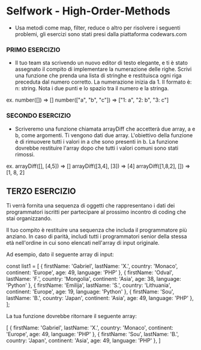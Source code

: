 # Selfwork - High-Order-Methods

* Usa metodi come map, filter, reduce o altro per risolvere i seguenti problemi, gli esercizi sono stati presi dalla piattaforma codewars.com

### PRIMO ESERCIZIO
* Il tuo team sta scrivendo un nuovo editor di testo elegante, e ti è stato assegnato il compito di implementare la numerazione delle righe. Scrivi una funzione che prenda una lista di stringhe e restituisca ogni riga preceduta dal numero corretto. La numerazione inizia da 1. Il formato è: n: string. Nota i due punti e lo spazio tra il numero e la stringa. 

ex. number([]) => []
    number(["a", "b", "c"]) => ["1: a", "2: b", "3: c"]

### SECONDO ESERCIZIO
* Scriveremo una funzione chiamata arrayDiff che accetterà due array, a e b, come argomenti. Ti vengono dati due array. L'obiettivo della funzione è di rimuovere tutti i valori in a che sono presenti in b. La funzione dovrebbe restituire l'array dopo che tutti i valori comuni sono stati rimossi.

ex. arrayDiff([], [4,5]) => []
    arrayDiff([3,4], [3]) => [4]
    arrayDiff([1,8,2], []) => [1, 8, 2]

## TERZO ESERCIZIO 

Ti verrà fornita una sequenza di oggetti che rappresentano i dati dei programmatori iscritti per partecipare al prossimo incontro di coding che stai organizzando.

Il tuo compito è restituire una sequenza che includa il programmatore più anziano. In caso di parità, includi tutti i programmatori senior della stessa età nell'ordine in cui sono elencati nell'array di input originale.

Ad esempio, dato il seguente array di input:

const list1 = [
   { firstName: 'Gabriel', lastName: 'X.', country: 'Monaco', continent: 'Europe', age: 49, language: 'PHP' },
   { firstName: 'Odval', lastName: 'F.', country: 'Mongolia', continent: 'Asia', age: 38, language: 'Python' },
   { firstName: 'Emilija', lastName: 'S.', country: 'Lithuania', continent: 'Europe', age: 19, language: 'Python' },
   { firstName: 'Sou', lastName: 'B.', country: 'Japan', continent: 'Asia', age: 49, language: 'PHP' },
 ];

La tua funzione dovrebbe ritornare il seguente array: 

[
  { firstName: 'Gabriel', lastName: 'X.', country: 'Monaco', continent: 'Europe', age: 49, language: 'PHP' },
  { firstName: 'Sou', lastName: 'B.', country: 'Japan', continent: 'Asia', age: 49, language: 'PHP' },
]


